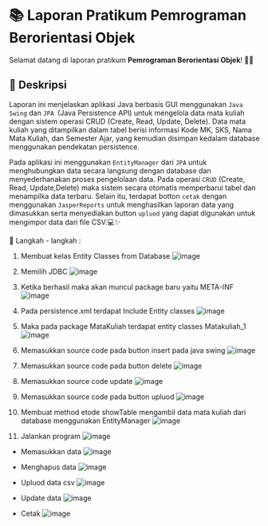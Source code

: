 # 📚 Laporan Pratikum Pemrograman Berorientasi Objek

Selamat datang di laporan pratikum **Pemrograman Berorientasi Objek**! 🎉😄

## 📖 Deskripsi

Laporan ini menjelaskan aplikasi Java berbasis GUI menggunakan `Java Swing` dan `JPA `(Java Persistence API) untuk mengelola data mata kuliah dengan sistem operasi CRUD (Create, Read, Update, Delete). Data mata kuliah yang ditampilkan dalam tabel berisi informasi Kode MK, SKS, Nama Mata Kuliah, dan Semester Ajar, yang kemudian disimpan kedalam database menggunakan pendekatan persistence.

Pada aplikasi ini menggunakan `EntityManager` dari `JPA` untuk menghubungkan data secara langsung dengan database dan menyederhanakan proses pengelolaan data. Pada operasi `CRUD` (Create, Read, Update,Delete) maka sistem secara otomatis memperbarui tabel dan menampilka data terbaru. Selain itu, terdapat botton `cetak` dengan  menggunakan `JasperReports` untuk menghasilkan laporan data yang dimasukkan serta menyediakan button `upluod` yang dapat digunakan untuk mengimpor data dari file CSV.💻✨

🔗 Langkah - langkah :

1. Membuat kelas Entity Classes from Database
   ![image](https://github.com/user-attachments/assets/f539bf12-6526-4277-b17e-92a77cb4361d)

2. Memilih JDBC
   ![image](https://github.com/user-attachments/assets/ccbb9704-fe5f-4d78-ab21-02799e0f6394)

3. Ketika berhasil maka akan muncul package baru yaitu META-INF
   ![image](https://github.com/user-attachments/assets/365b06c7-88f8-428d-8d85-a7fc23326e69)

4. Pada persistence.xml terdapat Include Entity classes
   ![image](https://github.com/user-attachments/assets/07e5101b-70e9-453e-aadd-2ab660b725b8)

5. Maka pada package MataKuliah terdapat entity classes Matakuliah_1
   ![image](https://github.com/user-attachments/assets/83592594-330a-475a-86de-4a58546781fd)

6. Memasukkan source code pada button insert pada java swing
   ![image](https://github.com/user-attachments/assets/a7b0a005-5fa5-4198-b27c-6074425e5fd6)

7. Memasukkan source code pada button delete
   ![image](https://github.com/user-attachments/assets/3142e98a-4376-4956-a614-9e3d33f47d8a)

8. Memasukkan source code update
    ![image](https://github.com/user-attachments/assets/504147f8-34d5-48da-bfed-01e6f67004a1)

9. Memasukkan source code pada button upluod
    ![image](https://github.com/user-attachments/assets/a44cf13d-38d2-445c-9048-b9e33dc83489)

10. Membuat method etode showTable mengambil data mata kuliah dari database menggunakan EntityManager
    ![image](https://github.com/user-attachments/assets/02efeb07-d427-45fc-b1bb-faaec1aadd01)

11.	Jalankan program
    ![image](https://github.com/user-attachments/assets/c203cd6d-973a-4d39-a842-b36f6561ac4f)

- Memasukkan data
  ![image](https://github.com/user-attachments/assets/5e45b033-79ae-4064-903a-88a6b841d13d)

- Menghapus data
  ![image](https://github.com/user-attachments/assets/9c6c1f40-29a4-4278-a49e-9d4657c08b9f)

- Upluod data csv
  ![image](https://github.com/user-attachments/assets/605d03d6-849d-4bce-a377-2f188581fb8f)

- Update data
  ![image](https://github.com/user-attachments/assets/ee5cfe5f-8d05-494c-9b78-1526b46d6476)

- Cetak
  ![image](https://github.com/user-attachments/assets/4732b9c9-6fbd-426a-b2a7-6a3830048067)








   
